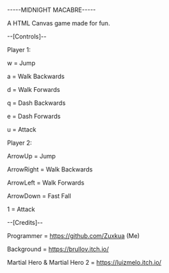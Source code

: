 -----MIDNIGHT MACABRE-----

A HTML Canvas game made for fun.

--[Controls]--

Player 1:

w = Jump

a = Walk Backwards

d = Walk Forwards

q = Dash Backwards

e = Dash Forwards

u = Attack

Player 2:

ArrowUp = Jump

ArrowRight = Walk Backwards

ArrowLeft = Walk Forwards

ArrowDown = Fast Fall

1 = Attack

--[Credits]--

Programmer = https://github.com/Zuxkua (Me)

Background = https://brullov.itch.io/

Martial Hero & Martial Hero 2 = https://luizmelo.itch.io/

